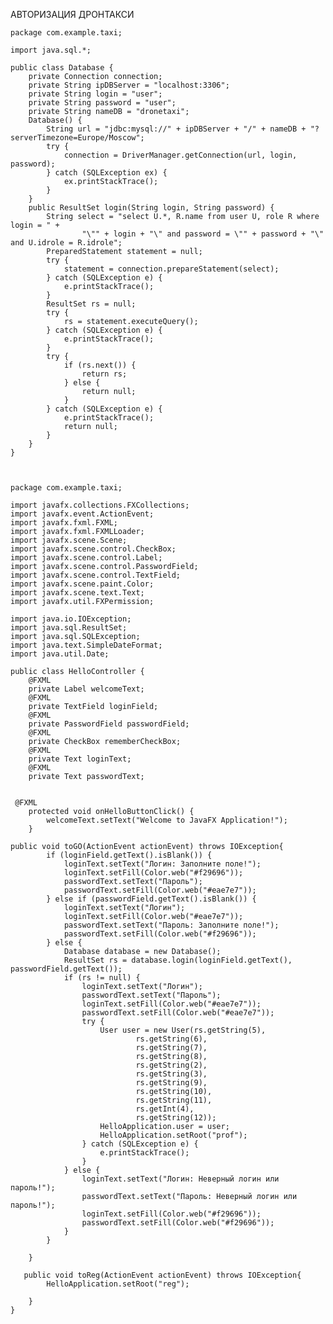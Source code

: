 АВТОРИЗАЦИЯ ДРОНТАКСИ


    package com.example.taxi;

    import java.sql.*;

    public class Database {
        private Connection connection;
        private String ipDBServer = "localhost:3306";
        private String login = "user";
        private String password = "user";
        private String nameDB = "dronetaxi";
        Database() {
            String url = "jdbc:mysql://" + ipDBServer + "/" + nameDB + "?serverTimezone=Europe/Moscow";
            try {
                connection = DriverManager.getConnection(url, login, password);
            } catch (SQLException ex) {
                ex.printStackTrace();
            }
        }
        public ResultSet login(String login, String password) {
            String select = "select U.*, R.name from user U, role R where login = " +
                    "\"" + login + "\" and password = \"" + password + "\" and U.idrole = R.idrole";
            PreparedStatement statement = null;
            try {
                statement = connection.prepareStatement(select);
            } catch (SQLException e) {
                e.printStackTrace();
            }
            ResultSet rs = null;
            try {
                rs = statement.executeQuery();
            } catch (SQLException e) {
                e.printStackTrace();
            }
            try {
                if (rs.next()) {
                    return rs;
                } else {
                    return null;
                }
            } catch (SQLException e) {
                e.printStackTrace();
                return null;
            }
        }
    }



    package com.example.taxi;

    import javafx.collections.FXCollections;
    import javafx.event.ActionEvent;
    import javafx.fxml.FXML;
    import javafx.fxml.FXMLLoader;
    import javafx.scene.Scene;
    import javafx.scene.control.CheckBox;
    import javafx.scene.control.Label;
    import javafx.scene.control.PasswordField;
    import javafx.scene.control.TextField;
    import javafx.scene.paint.Color;
    import javafx.scene.text.Text;
    import javafx.util.FXPermission;

    import java.io.IOException;
    import java.sql.ResultSet;
    import java.sql.SQLException;
    import java.text.SimpleDateFormat;
    import java.util.Date;

    public class HelloController {
        @FXML
        private Label welcomeText;
        @FXML
        private TextField loginField;
        @FXML
        private PasswordField passwordField;
        @FXML
        private CheckBox rememberCheckBox;
        @FXML
        private Text loginText;
        @FXML
        private Text passwordText;


     @FXML
        protected void onHelloButtonClick() {
            welcomeText.setText("Welcome to JavaFX Application!");
        }

    public void toGO(ActionEvent actionEvent) throws IOException{
            if (loginField.getText().isBlank()) {
                loginText.setText("Логин: Заполните поле!");
                loginText.setFill(Color.web("#f29696"));
                passwordText.setText("Пароль");
                passwordText.setFill(Color.web("#eae7e7"));
            } else if (passwordField.getText().isBlank()) {
                loginText.setText("Логин");
                loginText.setFill(Color.web("#eae7e7"));
                passwordText.setText("Пароль: Заполните поле!");
                passwordText.setFill(Color.web("#f29696"));
            } else {
                Database database = new Database();
                ResultSet rs = database.login(loginField.getText(), passwordField.getText());
                if (rs != null) {
                    loginText.setText("Логин");
                    passwordText.setText("Пароль");
                    loginText.setFill(Color.web("#eae7e7"));
                    passwordText.setFill(Color.web("#eae7e7"));
                    try {
                        User user = new User(rs.getString(5),
                                rs.getString(6),
                                rs.getString(7),
                                rs.getString(8),
                                rs.getString(2),
                                rs.getString(3),
                                rs.getString(9),
                                rs.getString(10),
                                rs.getString(11),
                                rs.getInt(4),
                                rs.getString(12));
                        HelloApplication.user = user;
                        HelloApplication.setRoot("prof");
                    } catch (SQLException e) {
                        e.printStackTrace();
                    }
                } else {
                    loginText.setText("Логин: Неверный логин или пароль!");
                    passwordText.setText("Пароль: Неверный логин или пароль!");
                    loginText.setFill(Color.web("#f29696"));
                    passwordText.setFill(Color.web("#f29696"));
                }
            }

        }

       public void toReg(ActionEvent actionEvent) throws IOException{
            HelloApplication.setRoot("reg");

        }
    }
